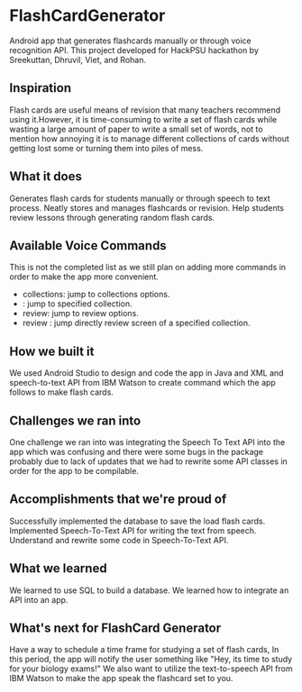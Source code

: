 # FlashCardGenerator
Android app that generates flashcards manually or through voice recognition API. This project developed for HackPSU hackathon by Sreekuttan, Dhruvil, Viet, and Rohan.

## Inspiration

Flash cards are useful means of revision that many teachers recommend using it.However, it is time-consuming to write a set of flash cards while wasting a large amount of paper to write a small set of words, not to mention how annoying it is to manage different collections of cards without getting lost some or turning them into piles of mess.

## What it does

Generates flash cards for students manually or through speech to text process.
Neatly stores and manages flashcards or revision.
Help students review lessons through generating random flash cards.

## Available Voice Commands
This is not the completed list as we still plan on adding more commands in order to make the app more convenient.
- collections: jump to collections options.
- <collection name>: jump to specified collection.
- review: jump to review options.
- review <collection name>: jump directly review screen of a specified collection.

## How we built it

We used Android Studio to design and code the app in Java and XML and speech-to-text API from IBM Watson to create command which the app follows to make flash cards.

## Challenges we ran into

One challenge we ran into was integrating the Speech To Text API into the app which was confusing and there were some bugs in the package probably due to lack of updates that we had to rewrite some API classes in order for the app to be compilable.

## Accomplishments that we're proud of

Successfully implemented the database to save the load flash cards.
Implemented Speech-To-Text API for writing the text from speech.
Understand and rewrite some code in Speech-To-Text API.

## What we learned

We learned to use SQL to build a database. We learned how to integrate an API into an app.

## What's next for FlashCard Generator

Have a way to schedule a time frame for studying a set of flash cards, In this period, the app will notify the user something like "Hey, its time to study for your biology exams!" We also want to utilize the text-to-speech API from IBM Watson to make the app speak the flashcard set to you.

